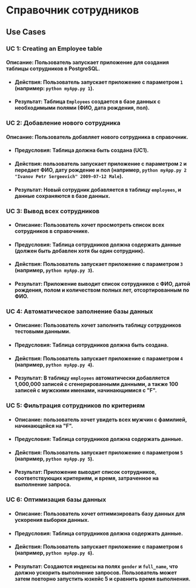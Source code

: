 # Справочник сотрудников

## Use Cases

### UC 1: Creating an Employee table 

#### Описание: Пользователь запускает приложение для создания таблицы сотрудников в PostgreSQL.

* #### Действия: Пользователь запускает приложение с параметром `1` (например: `python myApp.py 1`).

* #### Результат: Таблица `Employees` создается в базе данных с необходимыми полями (ФИО, дата рождения, пол).

### UC 2: Добавление нового сотрудника

#### Описание: Пользователь добавляет нового сотрудника в справочник.

* #### Предусловия: Таблица должна быть создана (UC1).

* #### Действия: пользователь запускает приложение с параметром `2` и передает ФИО, дату рождение и пол (например, `python myApp.py 2 "Ivanov Petr Sergeevich" 2009-07-12 Male`).

* #### Результат: Новый сотрудник добавляется в таблицу `employees`, и данные сохраняются в базе данных.

### UC 3: Вывод всех сотрудников

* #### Описание: Пользователь хочет просмотреть список всех сотрудников в справочнике.

* #### Предусловия: Таблица сотрудников должна содержать данные (должен быть добавлен хотя бы один сотрудник).

* #### Действия: Пользователь запускает приложение с параметром `3` (например, `python myApp.py 3`).

* #### Результат: Приложение выводит список сотрудников с ФИО, датой рождения, полом и количеством полных лет, отсортированным по ФИО.

### UC 4: Автоматическое заполнение базы данных

* #### Описание: Пользователь хочет заполнить таблицу сотрудников тестовыми данными.

* #### Предусловия: Таблица сотрудников должна быть создана.

* #### Действия: Пользователь запускает приложение с параметром `4` (например, `python myApp.py 4`).

* #### Результат: В таблицу `employees` автоматически добавляется 1,000,000 записей с сгенерированными данными, а также 100 записей с мужскими именами, начинающимися с "F".

### UC 5: Фильтрация сотрудников по критериям

* #### Описание: пользователь хочет увидеть всех мужчин с фамилией, начинающейся на "F".

* #### Предусловия: Таблица сотрудников должна содержать данные.

* #### Действия: Пользователь запускает приложение с параметром `5` (например, `python myApp.py 5`).

* #### Результат: Приложение выводит список сотрудников, соответствующих критериям, и время, затраченное на выполнение запроса.

### UC 6: Оптимизация базы данных

* #### Описание: Пользователь хочет оптимизировать базу данных для ускорения выборки данных.

* #### Предусловия: Таблица сотрудников должна содержать данные.

* #### Действия: Пользователь запускает приложение с параметром `6` (например, `python myApp.py 6`).

* #### Результат: Создаются индексы на полях `gender` и `full_name`, что должно ускорить выполнение запросов. Пользователь может затем повторно запустить юзкейс 5 и сравнить время выполнения.

